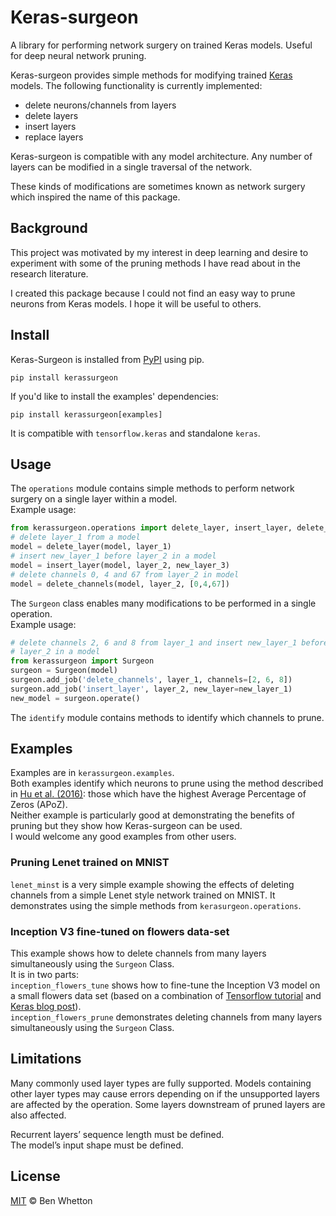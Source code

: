 # Keras-surgeon

A library for performing network surgery on trained Keras models. Useful for deep neural network pruning.

Keras-surgeon provides simple methods for modifying trained 
[Keras][] models. The following functionality is currently implemented:
* delete neurons/channels from layers
* delete layers
* insert layers
* replace layers

Keras-surgeon is compatible with any model architecture. Any number of 
layers can be modified in a single traversal of the network.

These kinds of modifications are sometimes known as network surgery which 
inspired the name of this package.

## Background

This project was motivated by my interest in deep learning and desire to 
experiment with some of the pruning methods I have read about in the research 
literature.

I created this package because I could not find an easy way to prune
neurons from Keras models. I hope it will be useful to others. 

## Install
Keras-Surgeon is installed from [PyPI] using pip.
```
pip install kerassurgeon
```
If you'd like to install the examples' dependencies:
```
pip install kerassurgeon[examples]
```

It is compatible with `tensorflow.keras` and standalone `keras`.

## Usage
The `operations` module contains simple methods to perform network surgery on a 
single layer within a model.\
Example usage:
```python
from kerassurgeon.operations import delete_layer, insert_layer, delete_channels
# delete layer_1 from a model
model = delete_layer(model, layer_1)
# insert new_layer_1 before layer_2 in a model
model = insert_layer(model, layer_2, new_layer_3)
# delete channels 0, 4 and 67 from layer_2 in model
model = delete_channels(model, layer_2, [0,4,67])
```

The `Surgeon` class enables many modifications to be performed in a single operation.\
Example usage:
```python
# delete channels 2, 6 and 8 from layer_1 and insert new_layer_1 before 
# layer_2 in a model
from kerassurgeon import Surgeon
surgeon = Surgeon(model)
surgeon.add_job('delete_channels', layer_1, channels=[2, 6, 8])
surgeon.add_job('insert_layer', layer_2, new_layer=new_layer_1)
new_model = surgeon.operate()
```

The `identify` module contains methods to identify which channels to prune.

## Examples 
Examples are in `kerassurgeon.examples`.\
Both examples identify which neurons to prune using the method described in 
[Hu et al. (2016)][]: those which have the highest Average Percentage of Zeros (APoZ).\
Neither example is particularly good at demonstrating the benefits of pruning 
but they show how Keras-surgeon can be used.\
I would welcome any good examples from other users.

### Pruning Lenet trained on MNIST
`lenet_minst` is a very simple example showing the effects of deleting channels from a 
simple Lenet style network trained on MNIST. It demonstrates using the simple 
methods from `kerasurgeon.operations`.

### Inception V3 fine-tuned on flowers data-set
This example shows how to delete channels from many layers simultaneously using 
the `Surgeon` Class.\
It is in two parts:  
`inception_flowers_tune` shows how to fine-tune the Inception V3 model on a small flowers 
data set (based on a combination of [Tensorflow tutorial] and [Keras blog post]).\
`inception_flowers_prune` demonstrates deleting channels from many layers 
simultaneously using the `Surgeon` Class.

## Limitations
Many commonly used layer types are fully supported. Models containing other
layer types may cause errors depending on if the unsupported layers are affected
by the operation. Some layers downstream of pruned layers are also affected.

Recurrent layers’ sequence length must be defined.\
The model’s input shape must be defined.

## License

[MIT](LICENSE) © Ben Whetton


[Hu et al. (2016)]: http://arxiv.org/abs/1607.03250
[Keras]: https://github.com/fchollet/keras
[Tensorflow tutorial]: https://www.tensorflow.org/tutorials/image_retraining#training_on_flowers
[Keras blog post]: https://blog.keras.io/building-powerful-image-classification-models-using-very-little-data.html
[PyPI]: https://pypi.org/
